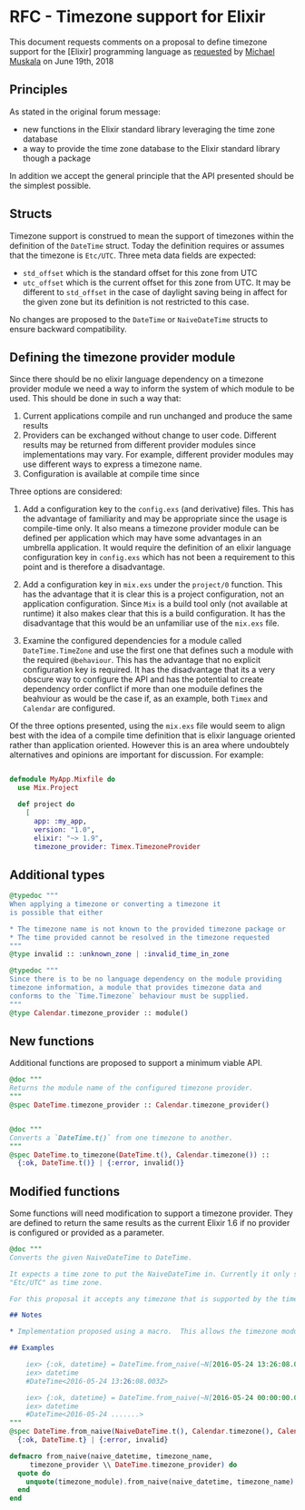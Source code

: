 # RFC - Timezone support for Elixir

This document requests comments on a proposal to define timezone support for the [Elixir] programming language as [requested](https://elixirforum.com/t/call-for-proposals-time-zone-support-in-elixir/14743) by [Michael Muskala](https://michal.muskala.eu) on June 19th, 2018

## Principles

As stated in the original forum message:

* new functions in the Elixir standard library leveraging the time zone database
* a way to provide the time zone database to the Elixir standard library though a package

In addition we accept the general principle that the API presented should be the simplest possible.


## Structs

Timezone support is construed to mean the support of timezones within the definition of the `DateTime` struct.  Today the definition requires or assumes that the timezone is `Etc/UTC`.  Three meta data fields are expected:

* `std_offset` which is the standard offset for this zone from UTC
* `utc_offset` which is the current offset for this zone from UTC.  It may be different to `std_offset` in the case of daylight saving being in affect for the given zone but its definition is not restricted to this case.

No changes are proposed to the `DateTime` or `NaiveDateTime` structs to ensure backward compatibility.

## Defining the timezone provider module

Since there should be no elixir language dependency on a timezone provider module we need a way to inform the system of which module to be used.  This should be done in such a way that:

1. Current applications compile and run unchanged and produce the same results
2. Providers can be exchanged without change to user code.  Different results may be returned from different provider modules since implementations may vary.  For example, different provider modules may use different ways to express a timezone name.
3. Configuration is available at compile time since

Three options are considered:

1. Add a configuration key to the `config.exs` (and derivative) files.  This has the advantage of familiarity and may be appropriate since the usage is compile-time only.  It also means a timezone provider module can be defined per application which may have some advantages in an umbrella application.  It would require the definition of an elixir language configuration key in `config.exs` which has not been a requirement to this point and is therefore a disadvantage.

2. Add a configuration key in `mix.exs` under the `project/0` function. This has the advantage that it is clear this is a project configuration, not an application configuration.  Since `Mix` is a build tool only (not available at runtime) it also makes clear that this is a build configuration.  It has the disadvantage that this would be an unfamiliar use of the `mix.exs` file.

3. Examine the configured dependencies for a module called `DateTime.TimeZone` and use the first one that defines such a module with the required `@behaviour`.  This has the advantage that no explicit configuration key is required. It has the disadvantage that its a very obscure way to configure the API and has the potential to create dependency order conflict if more than one moduile defines the beahviour as would be the case if, as an example, both `Timex` and `Calendar` are configured.

Of the three options presented, using the `mix.exs` file would seem to align best with the idea of a compile time definition that is elixir language oriented rather than application oriented.  However this is an area where undoubtely alternatives and opinions are important for discussion.  For example:
```elixir

defmodule MyApp.Mixfile do
  use Mix.Project

  def project do
    [
      app: :my_app,
      version: "1.0",
      elixir: "~> 1.9",
      timezone_provider: Timex.TimezoneProvider
```

## Additional types
```elixir
@typedoc """
When applying a timezone or converting a timezone it
is possible that either

* The timezone name is not known to the provided timezone package or
* The time provided cannot be resolved in the timezone requested
"""
@type invalid :: :unknown_zone | :invalid_time_in_zone

@typedoc """
Since there is to be no language dependency on the module providing
timezone information, a module that provides timezone data and
conforms to the `Time.Timezone` behaviour must be supplied.
"""
@type Calendar.timezone_provider :: module()
```

## New functions

Additional functions are proposed to support a minimum viable API.

```elixir
@doc """
Returns the module name of the configured timezone provider.
"""
@spec DateTime.timezone_provider :: Calendar.timezone_provider()


@doc """
Converts a `DateTime.t()` from one timezone to another.
"""
@spec DateTime.to_timezone(DateTime.t(), Calendar.timezone()) ::
  {:ok, DateTime.t()} | {:error, invalid()}
```

## Modified functions

Some functions will need modification to support a timezone provider. They are defined to return the same results as the current Elixir 1.6 if no provider is configured or provided as a parameter.

```elixir
@doc """
Converts the given NaiveDateTime to DateTime.

It expects a time zone to put the NaiveDateTime in. Currently it only supports
"Etc/UTC" as time zone.

For this proposal it accepts any timezone that is supported by the timezone provider.

## Notes

* Implementation proposed using a macro.  This allows the timezone module to be resolved at compile time. If this was defined as a function then there would be two function calls: one to the proxy in `DateTime` then one to the underlying `timezone_provider()`

## Examples

    iex> {:ok, datetime} = DateTime.from_naive(~N[2016-05-24 13:26:08.003], "Etc/UTC")
    iex> datetime
    #DateTime<2016-05-24 13:26:08.003Z>

    iex> {:ok, datetime} = DateTime.from_naive(~N[2016-05-24 00:00:00.000], "Australia/Sydney")
    iex> datetime
    #DateTime<2016-05-24 .......>
"""
@spec DateTime.from_naive(NaiveDateTime.t(), Calendar.timezone(), Calendar.timezone_provider()) ::
  {:ok, DateTime.t} | {:error, invalid}

defmacro from_naive(naive_datetime, timezone_name,
     timezone_provider \\ DateTime.timezone_provider) do
  quote do
    unquote(timezone_module).from_naive(naive_datetime, timezone_name)
  end
end
```